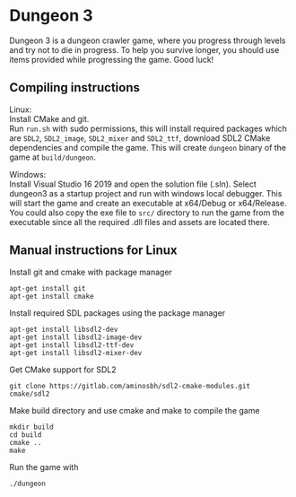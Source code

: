 # Dungeon 3 

Dungeon 3 is a dungeon crawler game, where you progress through levels and try not to die in progress. To help you survive longer, you should use items provided while progressing the game. Good luck!


## Compiling instructions

Linux:  
Install CMake and git.  
Run `run.sh` with sudo permissions, this will install required packages which are `SDL2`, `SDL2_image`, `SDL2_mixer` and `SDL2_ttf`, download SDL2 CMake dependencies and compile the game.
This will create `dungeon` binary of the game at `build/dungeon`.


Windows:  
Install Visual Studio 16 2019 and open the solution file (.sln).
Select dungeon3 as a startup project and run with windows local debugger. This will start the game and create an executable at x64/Debug or x64/Release.
You could also copy the exe file to `src/` directory to run the game from the executable since all the required .dll files and assets are located there.


## Manual instructions for Linux
Install git and cmake with package manager
```
apt-get install git
apt-get install cmake
```

Install required SDL packages using the package manager
```
apt-get install libsdl2-dev
apt-get install libsdl2-image-dev
apt-get install libsdl2-ttf-dev
apt-get install libsdl2-mixer-dev
```

Get CMake support for SDL2
```
git clone https://gitlab.com/aminosbh/sdl2-cmake-modules.git cmake/sdl2
```

Make build directory and use cmake and make to compile the game
```
mkdir build
cd build
cmake ..
make
```

Run the game with
```
./dungeon
```
